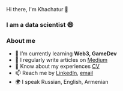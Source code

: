 <div id="header"
    <h1>Hi there, I'm Khachatur 👋</h1>
    <h3>I am a data scientist 😄</h3>
</div>

### About me
- 🌱 I’m currently learning **Web3, GameDev**
- 📝 I regularly write articles on [Medium](medium-link)
- 📄 Know about my experiences [CV](cv-link)
- 📫 Reach me by [LinkedIn](https://www.linkedin.com/in/khachatur-karapetian-71a2aba2/), [email](mailto:khachatur2000@mail.ru)
- 🌍 I speak Russian, English, Armenian

<!--
**KhachKara/KhachKara** is a ✨ _special_ ✨ repository because its `README.md` (this file) appears on your GitHub profile.

Here are some ideas to get you started:

- 🔭 I’m currently working on ...
- 🌱 I’m currently learning ...
- 👯 I’m looking to collaborate on ...
- 🤔 I’m looking for help with ...
- 💬 Ask me about ...
- 📫 How to reach me: ...
- 😄 Pronouns: ...
- ⚡ Fun fact: ...
-->
